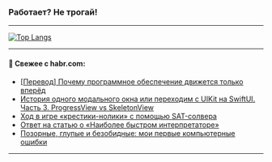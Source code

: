 ### Работает? Не трогай!

---
<!--
#### 🛠️ Technical stack:

![Java](https://img.shields.io/badge/Java-informational?logo=Oracle&style=flat&logoColor=white&color=FF4500)
![Kotlin](https://img.shields.io/badge/Kotlin-informational?logo=Kotlin&style=flat&logoColor=white&color=774D97)
![TS](https://img.shields.io/badge/TypeScript-informational?logo=typeScript&style=flat&logoColor=black&color=017acc)
![Python](https://img.shields.io/badge/Python-informational?logo=Python&style=flat&logoColor=black&color=ffdd54) <br>
![Spring](https://img.shields.io/badge/Spring-informational?logo=Spring&style=flat&logoColor=white&color=6DB33F) 
![SpringBoot](https://img.shields.io/badge/SpringBoot-informational?logo=SpringBoot&style=flat&logoColor=white&color=6DB33F)
![Nest](https://img.shields.io/badge/NestJS-informational?logo=NestJS&style=flat&logoColor=white&color=E0234E) 
![NodeJS](https://img.shields.io/badge/NodeJS-informational?logo=node.js&style=flat&logoColor=white&color=70A760)<br>
![PostgreSQL](https://img.shields.io/badge/PostgreSQL-informational?logo=PostgreSQL&style=flat&logoColor=white&color=DAA520)
![MongoDB](https://img.shields.io/badge/MongoDB-informational?logo=MongoDB&style=flat&logoColor=white&color=870000)
![Apache](https://img.shields.io/badge/Apache-informational?logo=apache&style=flat&logoColor=white&color=f74e28)

___ 
-->

<!--- #### 🛠️ : --->

[![Top Langs](https://github-readme-stats-82jvfl3w3-advtsettinggmailcoms-projects.vercel.app/api/top-langs/?username=zloylis&langs_count=10&hide_title=true&title_color=e6edf3&size_weight=0.5&count_weight=0.5&layout=compact&hide_progress=true&hide_border=true&theme=dracula)](https://github.com/zloylis)

<!---


####  :octocat:&nbsp;&nbsp; Статистика:

![GitHub stats](https://github-readme-stats-u2qms2cxw-advtsettinggmailcoms-projects.vercel.app/api?username=zloylis&show_icons=true&hide_border=true&theme=dracula&title_color=e6edf3&include_all_commits=true&count_private=true&hide_rank=false&hide_title=true&rank_icon=github)
-->
---

#### 💬 Свежее с habr.com:

<!-- BLOG-POST-LIST:START -->
- [[Перевод] Почему программное обеспечение движется только вперёд](https://habr.com/ru/companies/ruvds/articles/856990/?utm_source=habrahabr&utm_medium=rss&utm_campaign=856990)
- [История одного модального окна или переходим с UIKit на SwiftUI. Часть 3. ProgressView vs SkeletonView](https://habr.com/ru/articles/853600/?utm_source=habrahabr&utm_medium=rss&utm_campaign=853600)
- [Ход в игре «крестики-нолики» с помощью SAT-солвера](https://habr.com/ru/articles/857352/?utm_source=habrahabr&utm_medium=rss&utm_campaign=857352)
- [Ответ на статью о «Наиболее быстром интерпретаторе»](https://habr.com/ru/articles/857342/?utm_source=habrahabr&utm_medium=rss&utm_campaign=857342)
- [Позорные, глупые и безобидные: мои первые компьютерные ошибки](https://habr.com/ru/articles/853834/?utm_source=habrahabr&utm_medium=rss&utm_campaign=853834)
<!-- BLOG-POST-LIST:END -->

---
